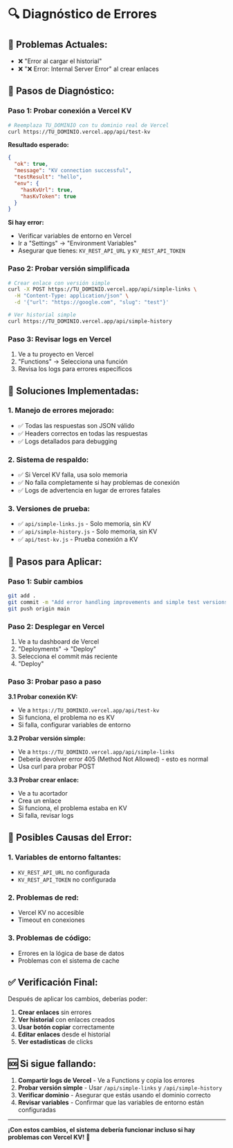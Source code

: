 # 🔍 Diagnóstico de Errores

## 🚨 **Problemas Actuales:**
- ❌ "Error al cargar el historial"
- ❌ "❌ Error: Internal Server Error" al crear enlaces

## 🧪 **Pasos de Diagnóstico:**

### **Paso 1: Probar conexión a Vercel KV**
```bash
# Reemplaza TU_DOMINIO con tu dominio real de Vercel
curl https://TU_DOMINIO.vercel.app/api/test-kv
```

**Resultado esperado:**
```json
{
  "ok": true,
  "message": "KV connection successful",
  "testResult": "hello",
  "env": {
    "hasKvUrl": true,
    "hasKvToken": true
  }
}
```

**Si hay error:**
- Verificar variables de entorno en Vercel
- Ir a "Settings" → "Environment Variables"
- Asegurar que tienes: `KV_REST_API_URL` y `KV_REST_API_TOKEN`

### **Paso 2: Probar versión simplificada**
```bash
# Crear enlace con versión simple
curl -X POST https://TU_DOMINIO.vercel.app/api/simple-links \
  -H "Content-Type: application/json" \
  -d '{"url": "https://google.com", "slug": "test"}'

# Ver historial simple
curl https://TU_DOMINIO.vercel.app/api/simple-history
```

### **Paso 3: Revisar logs en Vercel**
1. Ve a tu proyecto en Vercel
2. "Functions" → Selecciona una función
3. Revisa los logs para errores específicos

## 🔧 **Soluciones Implementadas:**

### **1. Manejo de errores mejorado:**
- ✅ Todas las respuestas son JSON válido
- ✅ Headers correctos en todas las respuestas
- ✅ Logs detallados para debugging

### **2. Sistema de respaldo:**
- ✅ Si Vercel KV falla, usa solo memoria
- ✅ No falla completamente si hay problemas de conexión
- ✅ Logs de advertencia en lugar de errores fatales

### **3. Versiones de prueba:**
- ✅ `api/simple-links.js` - Solo memoria, sin KV
- ✅ `api/simple-history.js` - Solo memoria, sin KV
- ✅ `api/test-kv.js` - Prueba conexión a KV

## 🚀 **Pasos para Aplicar:**

### **Paso 1: Subir cambios**
```bash
git add .
git commit -m "Add error handling improvements and simple test versions"
git push origin main
```

### **Paso 2: Desplegar en Vercel**
1. Ve a tu dashboard de Vercel
2. "Deployments" → "Deploy"
3. Selecciona el commit más reciente
4. "Deploy"

### **Paso 3: Probar paso a paso**

**3.1 Probar conexión KV:**
- Ve a `https://TU_DOMINIO.vercel.app/api/test-kv`
- Si funciona, el problema no es KV
- Si falla, configurar variables de entorno

**3.2 Probar versión simple:**
- Ve a `https://TU_DOMINIO.vercel.app/api/simple-links`
- Debería devolver error 405 (Method Not Allowed) - esto es normal
- Usa curl para probar POST

**3.3 Probar crear enlace:**
- Ve a tu acortador
- Crea un enlace
- Si funciona, el problema estaba en KV
- Si falla, revisar logs

## 🎯 **Posibles Causas del Error:**

### **1. Variables de entorno faltantes:**
- `KV_REST_API_URL` no configurada
- `KV_REST_API_TOKEN` no configurada

### **2. Problemas de red:**
- Vercel KV no accesible
- Timeout en conexiones

### **3. Problemas de código:**
- Errores en la lógica de base de datos
- Problemas con el sistema de cache

## ✅ **Verificación Final:**

Después de aplicar los cambios, deberías poder:

1. **Crear enlaces** sin errores
2. **Ver historial** con enlaces creados
3. **Usar botón copiar** correctamente
4. **Editar enlaces** desde el historial
5. **Ver estadísticas** de clicks

## 🆘 **Si sigue fallando:**

1. **Compartir logs de Vercel** - Ve a Functions y copia los errores
2. **Probar versión simple** - Usar `/api/simple-links` y `/api/simple-history`
3. **Verificar dominio** - Asegurar que estás usando el dominio correcto
4. **Revisar variables** - Confirmar que las variables de entorno están configuradas

---

**¡Con estos cambios, el sistema debería funcionar incluso si hay problemas con Vercel KV!** 🎯
